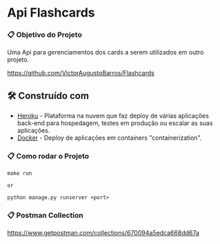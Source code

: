 # Api Flashcards

### 📋 Objetivo do Projeto

Uma Api para gerenciamentos dos cards a serem utilizados em outro projeto.

https://github.com/VictorAugustoBarros/Flashcards

## 🛠️ Construído com
* [Heroku](https://heroku.com/) - Plataforma na nuvem que faz deploy de várias aplicações back-end para hospedagem, testes em produção ou escalar as suas aplicações.
* [Docker](https://docs.docker.com) - Deploy de aplicações em containers "containerization".

### 📋 Como rodar o Projeto
```
make run

or 

python manage.py runserver <port>
```

### 📋 Postman Collection 

https://www.getpostman.com/collections/670094a5edca668dd67a
